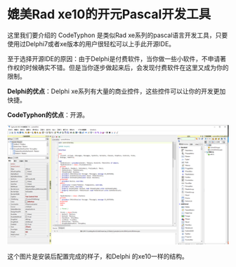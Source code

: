 # 媲美Rad xe10的开元Pascal开发工具

这里我们要介绍的 CodeTyphon 是类似Rad xe系列的pascal语言开发工具，只要使用过Delphi7或者xe版本的用户很轻松可以上手此开源IDE。

至于选择开源IDE的原因：由于Delphi是付费软件，当你做一些小软件，不申请著作权的时候确实不错。但是当你逐步做起来后，会发现付费软件在这里又成为你的限制。

**Delphi的优点**：Delphi xe系列有大量的商业控件，这些控件可以让你的开发更加快捷。

**CodeTyphon的优点**：开源。

![](README/20200317124947.png)

这个图片是安装后配置完成的样子，和Delphi 的xe10一样的结构。